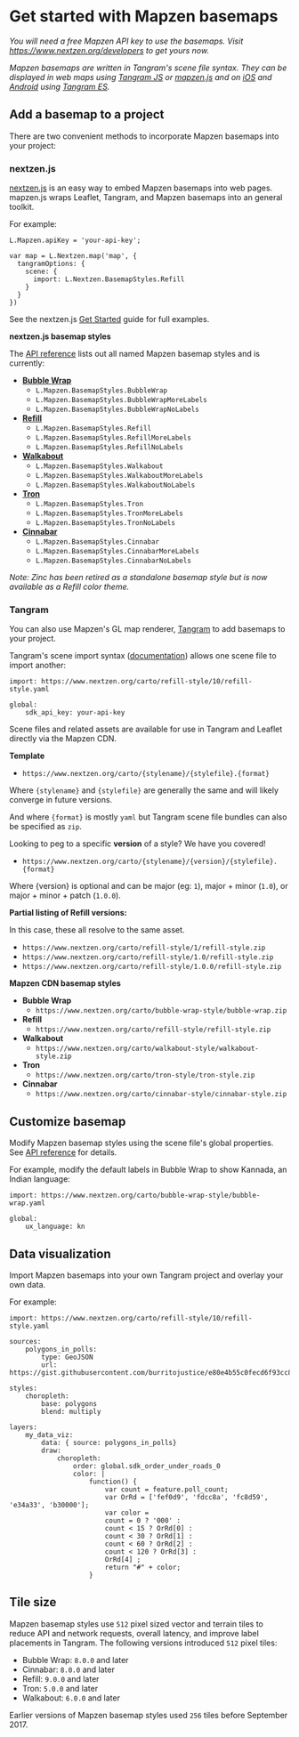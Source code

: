 # Get started with Mapzen basemaps

_You will need a free Mapzen API key to use the basemaps. Visit https://www.nextzen.org/developers to get yours now._

_Mapzen basemaps are written in Tangram's scene file syntax. They can be displayed in web maps using [Tangram JS](
https://www.nextzen.org/documentation/tangram/Javascript-API/) or [mapzen.js](https://www.nextzen.org/documentation/mapzen-js/) and on [iOS](https://www.nextzen.org/documentation/ios/) and [Android](https://www.nextzen.org/documentation/tangram/android-walkthrough/) using [Tangram ES](https://github.com/tangrams/tangram-es)._

## Add a basemap to a project

There are two convenient methods to incorporate Mapzen basemaps into your project:

### nextzen.js

[nextzen.js](https://www.nextzen.org/documentation/nextzen-js/) is an easy way to embed Mapzen basemaps into web pages. mapzen.js wraps Leaflet, Tangram, and Mapzen basemaps into an general toolkit.

For example:

```
L.Mapzen.apiKey = 'your-api-key';

var map = L.Nextzen.map('map', {
  tangramOptions: {
    scene: {
      import: L.Nextzen.BasemapStyles.Refill
    }
  }
})
```

See the nextzen.js [Get Started](https://www.mapzen.org/documentation/mapzen-js/get-started/) guide for full examples.

**nextzen.js basemap styles**

The [API reference](https://www.mapzen.com/documentation/mapzen-js/api-reference/#basemap-styles) lists out all named Mapzen basemap styles and is currently:

* **[Bubble Wrap](https://www.nextzen.org/products/maps/bubble-wrap)**
    * `L.Mapzen.BasemapStyles.BubbleWrap`
    * `L.Mapzen.BasemapStyles.BubbleWrapMoreLabels`
    * `L.Mapzen.BasemapStyles.BubbleWrapNoLabels`
* **[Refill](https://www.nextzen.org/products/maps/refill/more-labels)**
    * `L.Mapzen.BasemapStyles.Refill`
    * `L.Mapzen.BasemapStyles.RefillMoreLabels`
    * `L.Mapzen.BasemapStyles.RefillNoLabels`
* **[Walkabout](https://www.nextzen.org/products/maps/walkabout/more-labels)**
    * `L.Mapzen.BasemapStyles.Walkabout`
    * `L.Mapzen.BasemapStyles.WalkaboutMoreLabels`
    * `L.Mapzen.BasemapStyles.WalkaboutNoLabels`
* **[Tron](https://www.nextzen.org/products/maps/tron/more-labels)**
    * `L.Mapzen.BasemapStyles.Tron`
    * `L.Mapzen.BasemapStyles.TronMoreLabels`
    * `L.Mapzen.BasemapStyles.TronNoLabels`
* **[Cinnabar](https://www.nextzen.org/products/maps/cinnabar/more-labels)**
    * `L.Mapzen.BasemapStyles.Cinnabar`
    * `L.Mapzen.BasemapStyles.CinnabarMoreLabels`
    * `L.Mapzen.BasemapStyles.CinnabarNoLabels`

_Note: Zinc has been retired as a standalone basemap style but is now available as a Refill color theme._

### Tangram

You can also use Mapzen's GL map renderer, [Tangram](https://www.nextzen.org/documentation/tangram/) to add basemaps to your project.

Tangram's scene import syntax ([documentation](https://www.nextzen.org/documentation/tangram/import/)) allows one scene file to import another:

```
import: https://www.nextzen.org/carto/refill-style/10/refill-style.yaml

global:
    sdk_api_key: your-api-key
```

Scene files and related assets are available for use in Tangram and Leaflet directly via the Mapzen CDN.

**Template**

* `https://www.nextzen.org/carto/{stylename}/{stylefile}.{format}`

Where `{stylename}` and `{stylefile}` are generally the same and will likely converge in future versions.

And where `{format}` is mostly `yaml` but Tangram scene file bundles can also be specified as `zip`.

Looking to peg to a specific **version** of a style? We have you covered!

* `https://www.nextzen.org/carto/{stylename}/{version}/{stylefile}.{format}`

Where {version} is optional and can be major (eg: `1`), major + minor (`1.0`), or major + minor + patch (`1.0.0`).

**Partial listing of Refill versions:**

In this case, these all resolve to the same asset.

* `https://www.nextzen.org/carto/refill-style/1/refill-style.zip`
* `https://www.nextzen.org/carto/refill-style/1.0/refill-style.zip`
* `https://www.nextzen.org/carto/refill-style/1.0.0/refill-style.zip`

**Mapzen CDN basemap styles**

* **Bubble Wrap**
    * `https://www.nextzen.org/carto/bubble-wrap-style/bubble-wrap.zip`
* **Refill**
    * `https://www.nextzen.org/carto/refill-style/refill-style.zip`
* **Walkabout**
    * `https://www.nextzen.org/carto/walkabout-style/walkabout-style.zip`
* **Tron**
    * `https://www.nextzen.org/carto/tron-style/tron-style.zip`
* **Cinnabar**
    * `https://www.nextzen.org/carto/cinnabar-style/cinnabar-style.zip`

## Customize basemap

Modify Mapzen basemap styles using the scene file's global properties. See [API reference](api-reference.md) for details.

For example, modify the default labels in Bubble Wrap to show Kannada, an Indian language:

```
import: https://www.nextzen.org/carto/bubble-wrap-style/bubble-wrap.yaml

global:
    ux_language: kn
```

## Data visualization

Import Mapzen basemaps into your own Tangram project and overlay your own data.

For example:

```
import: https://www.nextzen.org/carto/refill-style/10/refill-style.yaml

sources:
    polygons_in_polls:
        type: GeoJSON
        url: https://gist.githubusercontent.com/burritojustice/e80e4b55c0fecd6f93cc8dae20ac2686/raw/c350c17d0697a52e73dc39ab261f4d0f14ca1afa/LAC_neightborhoods_polling_places_2014_general.geojson

styles:
    choropleth:
        base: polygons
        blend: multiply

layers:
    my_data_viz:
        data: { source: polygons_in_polls}
        draw:
            choropleth:
                order: global.sdk_order_under_roads_0
                color: |
                    function() {
                        var count = feature.poll_count;
                        var OrRd = ['fef0d9', 'fdcc8a', 'fc8d59', 'e34a33', 'b30000'];
                        var color =
                        count = 0 ? '000' :
                        count < 15 ? OrRd[0] :
                        count < 30 ? OrRd[1] :
                        count < 60 ? OrRd[2] :
                        count < 120 ? OrRd[3] :
                        OrRd[4] ;
                        return "#" + color;
                    }

```

## Tile size

Mapzen basemap styles use `512` pixel sized vector and terrain tiles to reduce API and network requests, overall latency, and improve label placements in Tangram. The following versions introduced `512` pixel tiles:

* Bubble Wrap: `8.0.0` and later
* Cinnabar: `8.0.0` and later
* Refill: `9.0.0` and later
* Tron: `5.0.0` and later
* Walkabout: `6.0.0` and later

Earlier versions of Mapzen basemap styles used `256` tiles before September 2017.
